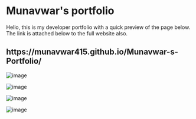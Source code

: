 <h1>Munavwar's portfolio</h1>
Hello, this is my developer portfolio with a quick preview of the page below. The link is attached below to the full website also.

<h2>https://munavwar415.github.io/Munavwar-s-Portfolio/</h2>

![image](https://user-images.githubusercontent.com/82910772/118473912-579f5280-b6bf-11eb-9419-5f5a564acad4.png)

![image](https://user-images.githubusercontent.com/82910772/118474009-73a2f400-b6bf-11eb-9607-69d002d704d7.png)

![image](https://user-images.githubusercontent.com/82910772/118474065-85849700-b6bf-11eb-88ed-9abb61b3b1d5.png)

![image](https://user-images.githubusercontent.com/82910772/118474107-8ddcd200-b6bf-11eb-8d01-4e7e6e3c6899.png)
